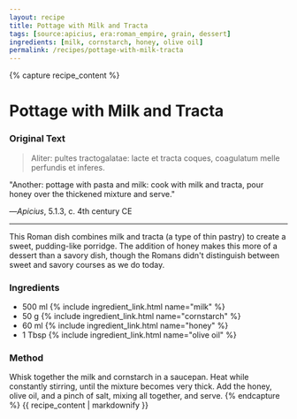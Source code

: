 ```yaml
---
layout: recipe
title: Pottage with Milk and Tracta
tags: [source:apicius, era:roman_empire, grain, dessert]
ingredients: [milk, cornstarch, honey, olive oil]
permalink: /recipes/pottage-with-milk-tracta
---
```


{% capture recipe_content %}
# Pottage with Milk and Tracta

### Original Text
> Aliter: pultes tractogalatae: lacte et tracta coques, coagulatum melle perfundis et inferes.

"Another: pottage with pasta and milk: cook with milk and tracta, pour honey over the thickened mixture and serve."

—*Apicius*, 5.1.3, c. 4th century CE

___

This Roman dish combines milk and tracta (a type of thin pastry) to create a sweet, pudding-like porridge. The addition of honey makes this more of a dessert than a savory dish, though the Romans didn't distinguish between sweet and savory courses as we do today.

### Ingredients
- 500 ml {% include ingredient_link.html name="milk" %}  
- 50 g {% include ingredient_link.html name="cornstarch" %}  
- 60 ml {% include ingredient_link.html name="honey" %}  
- 1 Tbsp {% include ingredient_link.html name="olive oil" %}

### Method
Whisk together the milk and cornstarch in a saucepan. Heat while constantly stirring, until the mixture becomes very thick. Add the honey, olive oil, and a pinch of salt, mixing all together, and serve.
{% endcapture %}
{{ recipe_content | markdownify }}